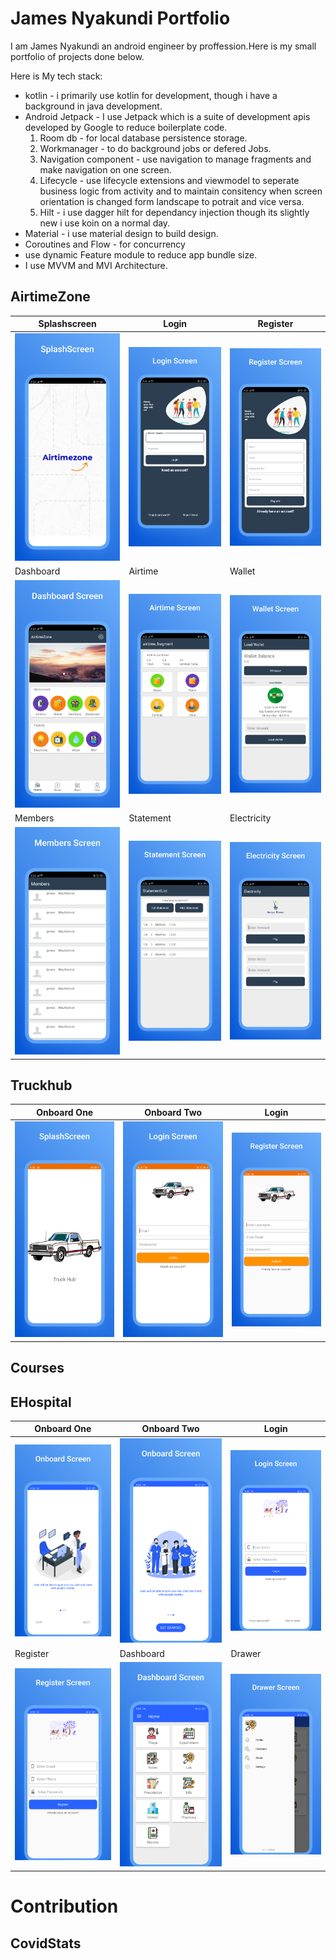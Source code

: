 # James Nyakundi Portfolio
I am  James Nyakundi an android engineer by proffession.Here is my small portfolio of projects done below.

Here is My tech stack:

- kotlin - i primarily use kotlin for development, though i have a background in  java development.
- Android Jetpack -  I use Jetpack which is a suite of development apis developed by Google to reduce boilerplate code.<br/>
   1. Room db - for local database persistence storage.
   2. Workmanager - to do background jobs or defered Jobs.
   3. Navigation component - use navigation to manage fragments and make navigation on one screen.
   4. Lifecycle - use lifecycle  extensions and viewmodel to seperate business logic from activity and to maintain consitency when screen orientation is changed form landscape  to potrait and vice versa.
   5. Hilt - i use dagger hilt  for dependancy injection  though its slightly new i use koin on a normal day.
 - Material  - i use material design to build design.
 - Coroutines and Flow - for concurrency
 - use dynamic Feature module to reduce app bundle size.
 - I use MVVM and MVI Architecture.

## AirtimeZone
| Splashscreen | Login | Register |
| ------ | ----- | ------ |
| ![Splashscreen](/art/0.png) | ![Login](/art/1.png) | ![Register](/art/2.png) | 
| Dashboard | Airtime | Wallet |
| ![Splashscreen](/art/3.png) | ![Login](/art/4.png) | ![Register](/art/5.png) | 
| Members | Statement | Electricity |
| ![Splashscreen](/art/6.png) | ![Login](/art/7.png) | ![Register](/art/8.png) | 


## Truckhub
 Onboard One| Onboard Two | Login |
| ------ | ----- | ------ |
| ![Splashscreen](/art/truckhub/0.png) | ![Login](/art/truckhub/1.png) | ![Register](/art/truckhub/2.png) | 

## Courses


## EHospital
| Onboard One| Onboard Two | Login |
| ------ | ----- | ------ |
| ![Splashscreen](/art/ehos/0.png) | ![Login](/art/ehos/2.png) | ![Register](/art/ehos/3.png) | 
| Register | Dashboard | Drawer |
| ![Splashscreen](/art/ehos/4.png) | ![Login](/art/ehos/5.png) | ![Register](/art/ehos/6.png) | 




# Contribution

## CovidStats